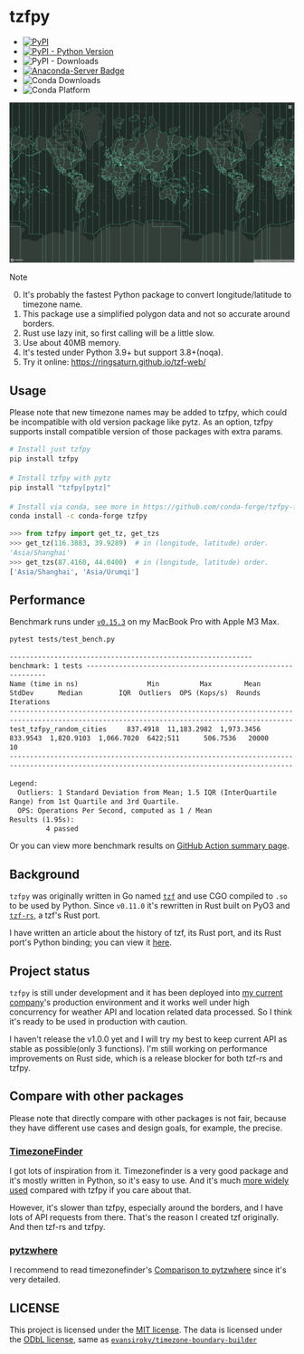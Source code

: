 # tzfpy

- [![PyPI](https://img.shields.io/pypi/v/tzfpy)](https://pypi.org/project/tzfpy/)
- [![PyPI - Python Version](https://img.shields.io/pypi/pyversions/tzfpy)](https://pypi.org/project/tzfpy/)
- ![PyPI - Downloads](https://img.shields.io/pypi/dd/tzfpy)
- [![Anaconda-Server Badge](https://anaconda.org/conda-forge/tzfpy/badges/version.svg)](https://anaconda.org/conda-forge/tzfpy)
- ![Conda Downloads](https://img.shields.io/conda/d/conda-forge/tzfpy)
- ![Conda Platform](https://img.shields.io/conda/p/conda-forge/tzfpy)

![](https://github.com/ringsaturn/tzf/blob/gh-pages/docs/tzf-social-media.png?raw=true)

> [!NOTE]
>
> 0. It's probably the fastest Python package to convert longitude/latitude to
>    timezone name.
> 1. This package use a simplified polygon data and not so accurate around
>    borders.
> 2. Rust use lazy init, so first calling will be a little slow.
> 3. Use about 40MB memory.
> 4. It's tested under Python 3.9+ but support 3.8+(noqa).
> 5. Try it online: <https://ringsaturn.github.io/tzf-web/>

## Usage

Please note that new timezone names may be added to tzfpy, which could be
incompatible with old version package like pytz. As an option, tzfpy supports
install compatible version of those packages with extra params.

```bash
# Install just tzfpy
pip install tzfpy

# Install tzfpy with pytz
pip install "tzfpy[pytz]"

# Install via conda, see more in https://github.com/conda-forge/tzfpy-feedstock
conda install -c conda-forge tzfpy
```

```python
>>> from tzfpy import get_tz, get_tzs
>>> get_tz(116.3883, 39.9289)  # in (longitude, latitude) order.
'Asia/Shanghai'
>>> get_tzs(87.4160, 44.0400)  # in (longitude, latitude) order.
['Asia/Shanghai', 'Asia/Urumqi']
```

## Performance

Benchmark runs under
[`v0.15.3`](https://github.com/ringsaturn/tzfpy/releases/tag/v0.15.3) on my
MacBook Pro with Apple M3 Max.

```bash
pytest tests/test_bench.py
```

```
------------------------------------------------------------ benchmark: 1 tests ------------------------------------------------------------
Name (time in ns)                 Min          Max        Mean    StdDev      Median         IQR  Outliers  OPS (Kops/s)  Rounds  Iterations
--------------------------------------------------------------------------------------------------------------------------------------------
test_tzfpy_random_cities     837.4918  11,183.2982  1,973.3456  833.9543  1,820.9103  1,066.7020  6422;511      506.7536   20000          10
--------------------------------------------------------------------------------------------------------------------------------------------

Legend:
  Outliers: 1 Standard Deviation from Mean; 1.5 IQR (InterQuartile Range) from 1st Quartile and 3rd Quartile.
  OPS: Operations Per Second, computed as 1 / Mean
Results (1.95s):
         4 passed
```

Or you can view more benchmark results on
[GitHub Action summary page](https://github.com/ringsaturn/tzfpy/actions/workflows/Test.yml).

## Background

`tzfpy` was originally written in Go named [`tzf`][tzf] and use CGO compiled to
`.so` to be used by Python. Since `v0.11.0` it's rewritten in Rust built on PyO3
and [`tzf-rs`][tzf-rs], a tzf's Rust port.

I have written an article about the history of tzf, its Rust port, and its Rust
port's Python binding; you can view it
[here](https://blog.ringsaturn.me/en/posts/2023-01-31-history-of-tzf/).

[tzf]: https://github.com/ringsaturn/tzf
[tzf-rs]: https://github.com/ringsaturn/tzf-rs

## Project status

`tzfpy` is still under development and it has been deployed into
[my current company](https://github.com/caiyunapp)'s production environment and
it works well under high concurrency for weather API and location related data
processed. So I think it's ready to be used in production with caution.

I haven't release the v1.0.0 yet and I will try my best to keep current API as
stable as possible(only 3 functions). I'm still working on performance
improvements on Rust side, which is a release blocker for both tzf-rs and tzfpy.

## Compare with other packages

Please note that directly compare with other packages is not fair, because they
have different use cases and design goals, for example, the precise.

### [TimezoneFinder](https://github.com/jannikmi/timezonefinder)

I got lots of inspiration from it. Timezonefinder is a very good package and
it's mostly written in Python, so it's easy to use. And it's much
[more widely used](https://github.com/jannikmi/timezonefinder/network/dependents)
compared with tzfpy if you care about that.

However, it's slower than tzfpy, especially around the borders, and I have lots
of API requests from there. That's the reason I created tzf originally. And then
tzf-rs and tzfpy.

### [pytzwhere](https://github.com/pegler/pytzwhere)

I recommend to read timezonefinder's
[Comparison to pytzwhere](https://timezonefinder.readthedocs.io/en/latest/3_about.html#comparison-to-pytzwhere)
since it's very detailed.

## LICENSE

This project is licensed under the [MIT license](./LICENSE). The data is
licensed under the
[ODbL license](https://github.com/ringsaturn/tzf-rel/blob/main/LICENSE), same as
[`evansiroky/timezone-boundary-builder`](https://github.com/evansiroky/timezone-boundary-builder)
